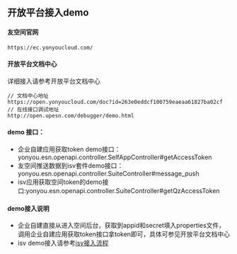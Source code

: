 ## 开放平台接入demo
#### 友空间官网  

```
https://ec.yonyoucloud.com/
```

#### 开放平台文档中心
详细接入请参考开放平台文档中心
```
// 文档中心地址
https://open.yonyoucloud.com/doc?id=263e0eddcf100759eaeaa61827ba02cf
// 在线接口调试地址
http://open.upesn.com/debugger/demo.html
```

#### demo 接口：
- 企业自建应用获取token demo接口：yonyou.esn.openapi.controller.SelfAppController#getAccessToken
- 友空间推送数据到isv套件demo接口：yonyou.esn.openapi.controller.SuiteController#message_push
- isv应用获取空间token的demo接口:yonyou.esn.openapi.controller.SuiteController#getQzAccessToken

#### demo接入说明
- 企业自建直接从进入空间后台，获取到appid和secret填入properties文件，调用企业自建应用获取token接口拿token即可，具体可参见开放平台文档中心
- isv demo接入请参考[isv接入流程](isv_doc/README.md)
